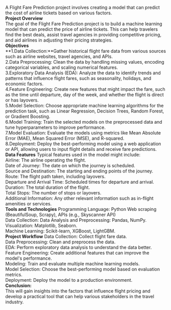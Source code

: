 A Flight Fare Prediction project involves creating a model that can predict the cost of airline tickets based on various factors.<br>
**Project Overview**<br>
The goal of the Flight Fare Prediction project is to build a machine learning model that can predict the price of airline tickets. This can help travelers find the best deals, assist travel agencies in providing competitive pricing, and aid airlines in adjusting their pricing strategies.<br>
**Objectives**<br>
**1.Data Collection:**Gather historical flight fare data from various sources such as airline websites, travel agencies, and APIs.<br>
2.Data Preprocessing: Clean the data by handling missing values, encoding categorical variables, and scaling numerical features.<br>
3.Exploratory Data Analysis (EDA):  Analyze  the data to identify trends and patterns that influence flight fares, such as seasonality, holidays, and economic factors.<br>
4.Feature Engineering: Create new features that might impact the fare, such as the time until departure, day of the week, and whether the flight is direct or has layovers.<br>
5.Model Selection: Choose appropriate machine learning algorithms for the prediction task, such as Linear Regression, Decision Trees, Random Forest, or Gradient Boosting.<br>
6.Model Training: Train the selected models on the preprocessed data and tune hyperparameters to improve performance.<br>
7.Model Evaluation: Evaluate the models using metrics like Mean Absolute Error (MAE), Mean Squared Error (MSE), and R-squared.<br>
8.Deployment: Deploy the best-performing model using a web application or API, allowing users to input flight details and receive fare predictions.<br>
**Data Features**
Typical features used in the model might include:<br>
Airline: The airline operating the flight.<br>
Date of Journey: The date on which the journey is scheduled.<br>
Source and Destination: The starting and ending points of the journey.<br>
Route: The flight path taken, including layovers.<br>
Departure and Arrival Time: Scheduled times for departure and arrival.<br>
Duration: The total duration of the flight.<br>
Total Stops: The number of stops or layovers.<br>
Additional Information: Any other relevant information such as in-flight amenities or services.<br>
**Tools and Technologies**
Programming Language: Python
Web scraping (BeautifulSoup, Scrapy), APIs (e.g., Skyscanner API)<br>
Data Collection: Data Analysis and Preprocessing: Pandas, NumPy.<br>
Visualization: Matplotlib, Seaborn.<br>
Machine Learning: Scikit-learn, XGBoost, LightGBM.<br>
**Project Workflow**
Data Collection: Collect flight fare data.<br>
Data Preprocessing: Clean and preprocess the data.<br>
EDA: Perform exploratory data analysis to understand the data better.<br>
Feature Engineering: Create additional features that can improve the model's performance.<br>
Modeling: Train and evaluate multiple machine learning models.<br>
Model Selection: Choose the best-performing model based on evaluation metrics.<br>
Deployment: Deploy the model to a production environment.<br>
**Conclusion:**<br>
This will gain insights into the factors that influence flight pricing and develop a practical tool that can help various stakeholders in the travel industry.<br>
